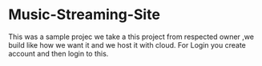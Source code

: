 # Music-Streaming-Site
This was a sample projec we take a this project from respected owner ,we build like how we want it and we host it with cloud.
For Login you create account and then login to this. 
